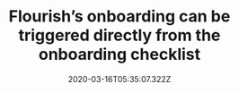 ﻿---
title: "Flourish’s onboarding can be triggered directly from the onboarding checklist"
description: "Flourish welcomes its users with a welcome modal of four steps and prompts the users with an onboarding checklist right after. This checklist is integrated with interactive guides that are triggered when a user clicks on the corresponding step on the checklist."
popupImage: "/assets/onboardings/flourish-onboarding-1.gif"
popupImageAlt: Flourish checklist
popupImage2: "/assets/onboardings/flourish-onboarding-2.gif"
popupImage2Alt: Flourish checklist 2
date: "2020-03-16T05:35:07.322Z"
category: 2
product: 1
bullets:
    - title: "✅ <b>Progress on every element</b> : Starting from the welcome modal to the checklist and interactive guides in it, all elements of onboarding on Flourish have a progress bar so that the users can keep track and not abandon early.<br>
                ✅ <b>Great focus</b> : To get the users as well focused as possible, Flourish highlights the tooltips and puts shadows onto the rest of the screen.<br>
                ✅ <b>Interactive guides through checklist</b> : By letting users access guides through the checklist, Flourish makes it easier for users to keep going forward in onboarding.<br>"

    
---
